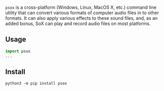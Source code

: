 `psox` is a cross-platform (Windows, Linux, MacOS X, etc.) command line utility that can convert various formats of computer audio files in to other formats. It can also apply various effects to these sound files, and, as an added bonus, SoX can play and record audio files on most platforms.

## Usage
```python
import psox
...
```

## Install
`python3 -m pip install psox`

